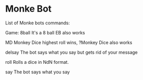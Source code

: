# Monke Bot
List of Monke bots commands:

Game:
  8ball          It's a 8 ball EB also works
  
  MD             Monkey Dice highest roll wins, ?Monkey Dice also works
  
  delsay         The bot says what you say but gets rid of your message
  
  roll           Rolls a dice in NdN format.
  
  say            The bot says what you say


